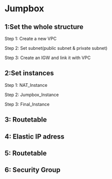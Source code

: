 # Jumpbox
## 1:Set the whole structure
Step 1: Create a new VPC 

Step 2: Set subnet(public subnet & private subnet)

Step 3: Create an IGW and link it with VPC

## 2:Set instances
Step 1: NAT_Instance

Step 2: Jumpbox_Instance

Step 3: Final_Instance

## 3: Routetable

## 4: Elastic IP adress

## 5: Routetable

## 6: Security Group

